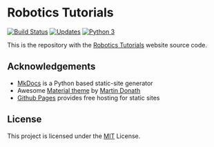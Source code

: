# Robotics Tutorials
[![Build Status](https://travis-ci.org/robotuts/robotuts.github.io.svg?branch=source)](https://travis-ci.org/robotuts/robotuts.github.io)
[![Updates](https://pyup.io/repos/github/robotuts/robotuts.github.io/shield.svg)](https://pyup.io/repos/github/robotuts/robotuts.github.io/)
[![Python 3](https://pyup.io/repos/github/robotuts/robotuts.github.io/python-3-shield.svg)](https://pyup.io/repos/github/robotuts/robotuts.github.io/)

This is the repository with the [Robotics Tutorials][robotuts] website source code.

[robotuts]: https://robotuts.github.io/

## Acknowledgements

  * [MkDocs][mkdocs] is a Python based static-site generator
  * Awesome [Material theme][mkdocs-material] by [Martin Donath][squidfunk]
  * [Github Pages][gh-pages] provides free hosting for static sites

[gh-pages]: https://pages.github.com/
[mkdocs]: http://mkdocs.org/
[mkdocs-material]: https://github.com/squidfunk/mkdocs-material
[squidfunk]: https://github.com/squidfunk

## License

This project is licensed under the [MIT](LICENSE) License.
